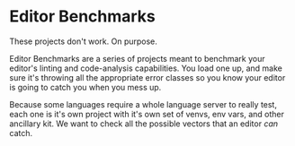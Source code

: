# Editor Benchmarks

These projects don't work.  On purpose.

Editor Benchmarks are a series of projects meant to benchmark your
editor's linting and code-analysis capabilities.  You load one up, and
make sure it's throwing all the appropriate error classes so you know
your editor is going to catch you when you mess up.

Because some languages require a whole language server to really test,
each one is it's own project with it's own set of venvs, env vars, and
other ancillary kit.  We want to check all the possible vectors that
an editor _can_ catch.
